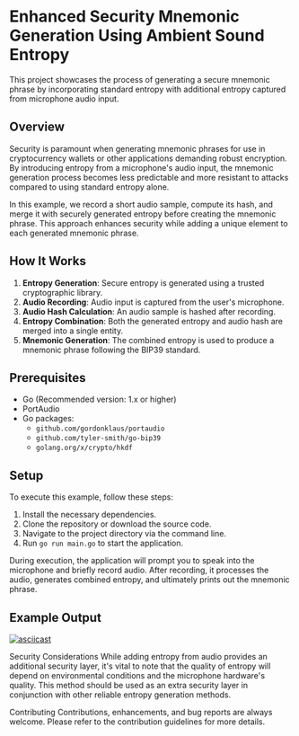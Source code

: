 # Enhanced Security Mnemonic Generation Using Ambient Sound Entropy

This project showcases the process of generating a secure mnemonic phrase by incorporating standard entropy with additional entropy captured from microphone audio input.

## Overview

Security is paramount when generating mnemonic phrases for use in cryptocurrency wallets or other applications demanding robust encryption. By introducing entropy from a microphone's audio input, the mnemonic generation process becomes less predictable and more resistant to attacks compared to using standard entropy alone.

In this example, we record a short audio sample, compute its hash, and merge it with securely generated entropy before creating the mnemonic phrase. This approach enhances security while adding a unique element to each generated mnemonic phrase.

## How It Works

1. **Entropy Generation**: Secure entropy is generated using a trusted cryptographic library.
2. **Audio Recording**: Audio input is captured from the user's microphone.
3. **Audio Hash Calculation**: An audio sample is hashed after recording.
4. **Entropy Combination**: Both the generated entropy and audio hash are merged into a single entity.
5. **Mnemonic Generation**: The combined entropy is used to produce a mnemonic phrase following the BIP39 standard.

## Prerequisites

- Go (Recommended version: 1.x or higher)
- PortAudio
- Go packages:
    - `github.com/gordonklaus/portaudio`
    - `github.com/tyler-smith/go-bip39`
    - `golang.org/x/crypto/hkdf`

## Setup

To execute this example, follow these steps:

1. Install the necessary dependencies.
2. Clone the repository or download the source code.
3. Navigate to the project directory via the command line.
4. Run `go run main.go` to start the application.

During execution, the application will prompt you to speak into the microphone and briefly record audio. After recording, it processes the audio, generates combined entropy, and ultimately prints out the mnemonic phrase.

## Example Output

[![asciicast](https://asciinema.org/a/SCMPSGEMerTMeT1oPOz76pehm.png)](https://asciinema.org/a/SCMPSGEMerTMeT1oPOz76pehm)

Security Considerations
While adding entropy from audio provides an additional security layer, it's vital to note that the quality of entropy will depend on environmental conditions and the microphone hardware's quality. This method should be used as an extra security layer in conjunction with other reliable entropy generation methods.

Contributing
Contributions, enhancements, and bug reports are always welcome. Please refer to the contribution guidelines for more details.

